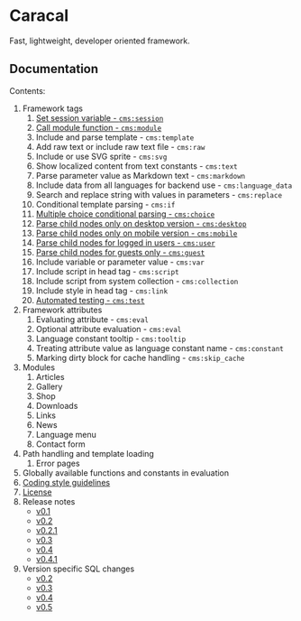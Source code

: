 # Caracal

Fast, lightweight, developer oriented framework.


## Documentation

Contents:

1. Framework tags
	1. [Set session variable - `cms:session`](docs/tags/session.markdown)
	2. [Call module function - `cms:module`](docs/tags/module.markdown)
	3. Include and parse template - `cms:template`
	4. Add raw text or include raw text file - `cms:raw`
	5. Include or use SVG sprite - `cms:svg`
	6. Show localized content from text constants - `cms:text`
	7. Parse parameter value as Markdown text - `cms:markdown`
	8. Include data from all languages for backend use - `cms:language_data`
	9. Search and replace string with values in parameters - `cms:replace`
	10. Conditional template parsing - `cms:if`
	11. [Multiple choice conditional parsing - `cms:choice`](docs/tags/choice.markdown)
	12. [Parse child nodes only on desktop version - `cms:desktop`](docs/tags/desktop.markdown)
	13. [Parse child nodes only on mobile version - `cms:mobile`](docs/tags/mobile.markdown)
	14. [Parse child nodes for logged in users - `cms:user`](docs/tags/user.markdown)
	15. [Parse child nodes for guests only - `cms:guest`](docs/tags/guest.markdown)
	16. Include variable or parameter value - `cms:var`
	17. Include script in head tag - `cms:script`
	18. Include script from system collection - `cms:collection`
	19. Include style in head tag - `cms:link`
	20. [Automated testing - `cms:test`](docs/tags/test.markdown)
2. Framework attributes
	1. Evaluating attribute - `cms:eval`
	2. Optional attribute evaluation - `cms:eval`
	3. Language constant tooltip - `cms:tooltip`
	4. Treating attribute value as language constant name - `cms:constant`
	5. Marking dirty block for cache handling - `cms:skip_cache`
3. Modules
	1. Articles
	2. Gallery
	3. Shop
	4. Downloads
	5. Links
	6. News
	7. Language menu
	8. Contact form
4. Path handling and template loading
	1. Error pages
5. Globally available functions and constants in evaluation
6. [Coding style guidelines](docs/coding_style.markdown)
7. [License](docs/COPYING)
8. Release notes
	- [v0.1](docs/release_notes/v0.1.markdown)
	- [v0.2](docs/release_notes/v0.2.markdown)
	- [v0.2.1](docs/release_notes/v0.2.1.markdown)
	- [v0.3](docs/release_notes/v0.3.markdown)
	- [v0.4](docs/release_notes/v0.4.markdown)
	- [v0.4.1](docs/release_notes/v0.4.1.markdown)
9. Version specific SQL changes
	- [v0.2](docs/release_notes/v0.2)
	- [v0.3](docs/release_notes/v0.3)
	- [v0.4](docs/release_notes/v0.4)
	- [v0.5](docs/release_notes/v0.5)
